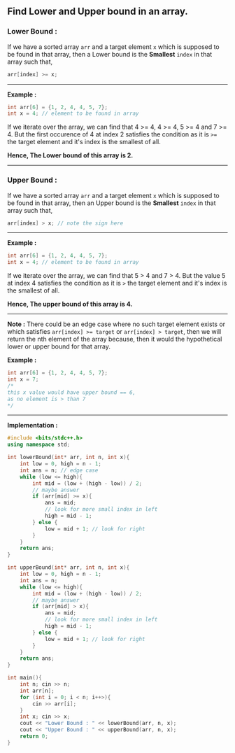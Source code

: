 ## Find Lower and Upper bound in an array.

### Lower Bound :

If we have a sorted array `arr` and a target element `x` which is supposed to be found in that array, then a Lower bound is the **Smallest** `index` in that array such that,

```cpp
arr[index] >= x;
```

---

**Example :**

```cpp
int arr[6] = {1, 2, 4, 4, 5, 7};
int x = 4; // element to be found in array
```

If we iterate over the array, we can find that 4 >= 4, 4 >= 4, 5 >= 4 and 7 >= 4. But the first occurence of 4 at index 2 satisfies the condition as it is `>=` the target element and it's index is the smallest of all.

**Hence, The Lower bound of this array is 2.**

---

### Upper Bound :

If we have a sorted array `arr` and a target element `x` which is supposed to be found in that array, then an Upper bound is the **Smallest** `index` in that array such that,

```cpp
arr[index] > x; // note the sign here
```

---

**Example :**

```cpp
int arr[6] = {1, 2, 4, 4, 5, 7};
int x = 4; // element to be found in array
```

If we iterate over the array, we can find that 5 > 4 and 7 > 4. But the value 5 at index 4 satisfies the condition as it is `>` the target element and it's index is the smallest of all.

**Hence, The upper bound of this array is 4.**

---

**Note :** There could be an edge case where no such target element exists or which satisfies `arr[index] >= target` or `arr[index] > target`, then we will return the nth element of the array because, then it would the hypothetical lower or upper bound for that array.

**Example :**

```cpp
int arr[6] = {1, 2, 4, 4, 5, 7};
int x = 7;
/*
this x value would have upper bound == 6,
as no element is > than 7
*/
```

---

**Implementation :**

```cpp
#include <bits/stdc++.h>
using namespace std;

int lowerBound(int* arr, int n, int x){
    int low = 0, high = n - 1;
    int ans = n; // edge case
    while (low <= high){
        int mid = (low + (high - low)) / 2;
        // maybe answer
        if (arr[mid] >= x){
            ans = mid;
            // look for more small index in left
            high = mid - 1;
        } else {
            low = mid + 1; // look for right
        }
    }
    return ans;
}

int upperBound(int* arr, int n, int x){
    int low = 0, high = n - 1;
    int ans = n;
    while (low <= high){
        int mid = (low + (high - low)) / 2;
        // maybe answer
        if (arr[mid] > x){
            ans = mid;
            // look for more small index in left
            high = mid - 1;
        } else {
            low = mid + 1; // look for right
        }
    }
    return ans;
}

int main(){
    int n; cin >> n;
    int arr[n];
    for (int i = 0; i < n; i++>){
        cin >> arr[i];
    }
    int x; cin >> x;
    cout << "Lower Bound : " << lowerBound(arr, n, x);
    cout << "Upper Bound : " << upperBound(arr, n, x);
    return 0;
}
```
